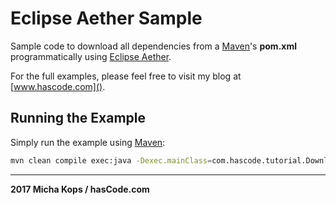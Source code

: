 # Eclipse Aether Sample

Sample code to download all dependencies from a [Maven][1]'s __pom.xml__ programmatically using  [Eclipse Aether][2].

For the full examples, please feel free to visit my blog at [www.hascode.com]().

## Running the Example

Simply run the example using [Maven][1]:

```bash
mvn clean compile exec:java -Dexec.mainClass=com.hascode.tutorial.DownloadingArtifactsByPomExample
```

----

**2017 Micha Kops / hasCode.com**

   [1]:http://maven.apache.org/
   [2]:https://projects.eclipse.org/projects/technology.aether